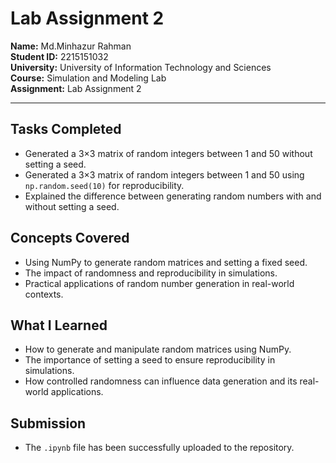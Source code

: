# Lab Assignment 2

**Name:** Md.Minhazur Rahman   
**Student ID:** 2215151032  
**University:** University of Information Technology and Sciences    
**Course:** Simulation and Modeling Lab    
**Assignment:** Lab Assignment 2  
 

---

## Tasks Completed  
- Generated a 3×3 matrix of random integers between 1 and 50 without setting a seed.  
- Generated a 3×3 matrix of random integers between 1 and 50 using `np.random.seed(10)` for reproducibility.  
- Explained the difference between generating random numbers with and without setting a seed.

## Concepts Covered  
- Using NumPy to generate random matrices and setting a fixed seed.  
- The impact of randomness and reproducibility in simulations.  
- Practical applications of random number generation in real-world contexts.

## What I Learned  
- How to generate and manipulate random matrices using NumPy.  
- The importance of setting a seed to ensure reproducibility in simulations.  
- How controlled randomness can influence data generation and its real-world applications.

## Submission  
- The `.ipynb` file has been successfully uploaded to the repository.

